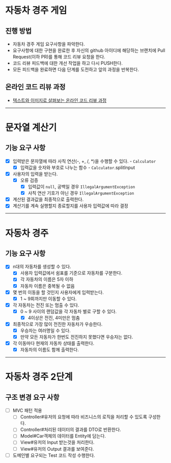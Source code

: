 # 자동차 경주 게임

## 진행 방법

* 자동차 경주 게임 요구사항을 파악한다.
* 요구사항에 대한 구현을 완료한 후 자신의 github 아이디에 해당하는 브랜치에 Pull Request(이하 PR)를 통해 코드 리뷰 요청을 한다.
* 코드 리뷰 피드백에 대한 개선 작업을 하고 다시 PUSH한다.
* 모든 피드백을 완료하면 다음 단계를 도전하고 앞의 과정을 반복한다.

## 온라인 코드 리뷰 과정

* [텍스트와 이미지로 살펴보는 온라인 코드 리뷰 과정](https://github.com/next-step/nextstep-docs/tree/master/codereview)

---

# 문자열 계산기

## 기능 요구 사항

- [x] 입력받은 문자열에 따라 사칙 연산(-, +, /, *)을 수행할 수 있다. - `Calculator`
    - [x] 입력값을 숫자와 부호로 나누는 함수 - `Calculator`.splitInput
- [x] 사용자의 입력을 받는다.
    - [x] 오류 검증
        - [x] 입력값이 `null`, 공백일 경우 `IllegalArgumentException`
        - [x] 사칙 연산 기호가 아닌 경우 `IllegalArgumentException`
- [x] 계산된 결과값을 최종적으로 출력한다.
- [x] 계산기를 계속 실행할지 종료할지를 사용자 입력값에 따라 결정

---

# 자동차 경주

## 기능 요구 사항

- [x] n대의 자동차를 생성할 수 있다.
    - [x] 사용자 입력값에서 쉼표를 기준으로 자동차를 구분한다.
    - [x] 각 자동차의 이름은 5자 이하
    - [x] 자동차 이름은 중복될 수 없음
- [x] 몇 번의 이동을 할 것인지 사용자에게 입력받는다.
    - [x] 1 ~ 9회까지만 이동할 수 있다.
- [x] 각 자동차는 전진 또는 멈출 수 있다.
    - [x] 0 ~ 9 사이의 랜덤값을 각 자동차 별로 구할 수 있다.
        - [x] 4이상은 전진, 4미만은 멈춤
- [X] 최종적으로 가장 많이 전진한 자동차가 우승한다.
    - [x] 우승자는 여러명일 수 있다.
    - [x] 만약 모든 자동차가 한번도 전진하지 못했다면 우승자는 없다.
- [x] 각 이동마다 현재의 자동차 상태를 출력한다.
    - [x] 자동차의 이름도 함께 출력한다.

---

# 자동차 경주 2단계

## 구조 변경 요구 사항

- [ ] MVC 패턴 적용
    - [ ] Controller#유저의 요청에 따라 비즈니스의 로직을 처리할 수 있도록 구성한다.
    - [ ] Controller#처리된 데이터의 결과를 DTO로 반환한다.
    - [ ] Model#Car객체의 데이터를 Entity에 담는다.
    - [ ] View#유저의 Input 받는것을 처리한다.
    - [ ] View#유저의 Output 결과를 보여준다.
- [ ] 도메인별 요구되는 Test 코드 작성 수행한다.